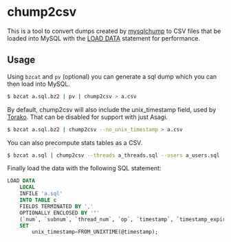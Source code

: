 # chump2csv

This is a tool to convert dumps created by [mysqlchump](https://github.com/bbepis/mysqlchump) to CSV files that be loaded into MySQL with the [LOAD DATA](https://dev.mysql.com/doc/refman/8.0/en/load-data.html) statement for performance.

## Usage

Using `bzcat` and `pv` (optional) you can generate a sql dump which you can then load into MySQL.

```sh
$ bzcat a.sql.bz2 | pv | chump2csv > a.csv
```

By default, chump2csv will also include the unix_timestamp field, used by [Torako](http://github.com/miyachan/torako). That can be disabled for support with just Asagi.

```sh
$ bzcat a.sql.bz2 | chump2csv --no_unix_timestamp > a.csv
```

You can also precompute stats tables as a CSV.

```sh
$ bzcat a.sql | chump2csv --threads a_threads.sql --users a_users.sql --images a_images.sql > a.csv
```

Finally load the data with the following SQL statement:

```sql
LOAD DATA
    LOCAL
    INFILE 'a.sql'
    INTO TABLE c
    FIELDS TERMINATED BY ','
    OPTIONALLY ENCLOSED BY '"'
    (`num`, `subnum`, `thread_num`, `op`, `timestamp`, `timestamp_expired`, `preview_orig`, `preview_w`, `preview_h`, `media_filename`, `media_w`, `media_h`, `media_size`, `media_hash`, `media_orig`, `spoiler`, `deleted`, `capcode`, `email`, `name`, `trip`, `title`, `comment`, `sticky`, `locked`, `poster_hash`, `poster_country`, `exif`, @timestamp)
    SET
        unix_timestamp=FROM_UNIXTIME(@timestamp);
```